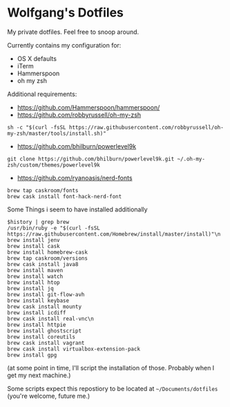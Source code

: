 # Wolfgang's Dotfiles

My private dotfiles. Feel free to snoop around.

Currently contains my configuration for:
* OS X defaults
* iTerm
* Hammerspoon 
* oh my zsh 

Additional requirements:
* https://github.com/Hammerspoon/hammerspoon/
* https://github.com/robbyrussell/oh-my-zsh
```
sh -c "$(curl -fsSL https://raw.githubusercontent.com/robbyrussell/oh-my-zsh/master/tools/install.sh)"
```
* https://github.com/bhilburn/powerlevel9k
```
git clone https://github.com/bhilburn/powerlevel9k.git ~/.oh-my-zsh/custom/themes/powerlevel9k
```
* https://github.com/ryanoasis/nerd-fonts
```
brew tap caskroom/fonts
brew cask install font-hack-nerd-font
```

Some Things i seem to have installed additionally
```
$history | grep brew
/usr/bin/ruby -e "$(curl -fsSL https://raw.githubusercontent.com/Homebrew/install/master/install)"\n
brew install jenv
brew install cask
brew install homebrew-cask
brew tap caskroom/versions
brew cask install java8
brew install maven
brew install watch
brew install htop
brew install jq
brew install git-flow-avh
brew install keybase
brew cask install mounty
brew install icdiff
brew cask install real-vnc\n
brew install httpie
brew install ghostscript
brew install coreutils
brew cask install vagrant
brew cask install virtualbox-extension-pack
brew install gpg
```

(at some point in time, I'll script the installation of those. Probably when I get my next machine.)


Some scripts expect this repostiory to be located at `~/Documents/dotfiles` (you're welcome, future me.)
